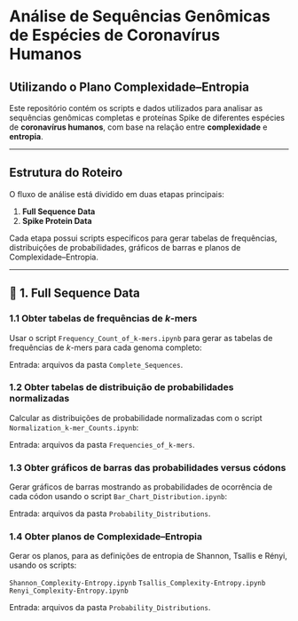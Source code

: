 # Análise de Sequências Genômicas de Espécies de Coronavírus Humanos
## Utilizando o Plano Complexidade–Entropia

Este repositório contém os scripts e dados utilizados para analisar as sequências genômicas completas e proteínas Spike de diferentes espécies de **coronavírus humanos**, com base na relação entre **complexidade** e **entropia**.

---

## Estrutura do Roteiro

O fluxo de análise está dividido em duas etapas principais:

1. **Full Sequence Data**
2. **Spike Protein Data**

Cada etapa possui scripts específicos para gerar tabelas de frequências, distribuições de probabilidades, gráficos de barras e planos de Complexidade–Entropia.

---

## 🔹 1. Full Sequence Data

### 1.1 Obter tabelas de frequências de *k*-mers
Usar o script ```Frequency_Count_of_k-mers.ipynb``` para gerar as tabelas de frequências de *k*-mers para cada genoma completo:

Entrada: arquivos da pasta ```Complete_Sequences```.

### 1.2 Obter tabelas de distribuição de probabilidades normalizadas 

Calcular as distribuições de probabilidade normalizadas com o script ```Normalization_k-mer_Counts.ipynb```:

Entrada: arquivos da pasta ```Frequencies_of_k-mers```.

### 1.3 Obter gráficos de barras das probabilidades versus códons 

Gerar gráficos de barras mostrando as probabilidades de ocorrência de cada códon usando o  script ```Bar_Chart_Distribution.ipynb```:

Entrada: arquivos da pasta ```Probability_Distributions```.

### 1.4 Obter planos de Complexidade–Entropia

Gerar os planos, para as definições de entropia de Shannon, Tsallis e Rényi, usando os scripts:

```Shannon_Complexity-Entropy.ipynb```
```Tsallis_Complexity-Entropy.ipynb```
```Renyi_Complexity-Entropy.ipynb```

Entrada: arquivos da pasta ```Probability_Distributions```.

